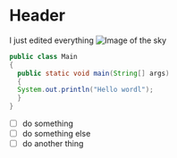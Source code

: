 # Header
I just edited everything
![Image of the sky](https://ae3e6e68.delivery.rocketcdn.me/wp-content/uploads/2023/03/milky-way-silhouette-1024x683.jpg)

```java
public class Main
{
  public static void main(String[] args)
  {
  System.out.println("Hello wordl");
  }
}
```
- [ ] do something
- [ ] do something else
- [ ] do another thing
